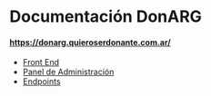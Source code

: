 # Documentación DonARG

#### https://donarg.quieroserdonante.com.ar/


- [Front End](https://github.com/ifiora/donarg-docs/blob/master/front-end.md)
- [Panel de Administración](https://github.com/ifiora/donarg-docs/blob/master/panel.md)
- [Endpoints](https://github.com/ifiora/donarg-docs/blob/master/endpoints.md)